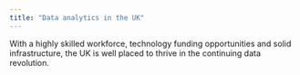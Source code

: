 ```yaml
---
title: "Data analytics in the UK"
---
```

With a highly skilled workforce, technology funding opportunities and solid infrastructure, the UK is well placed to thrive in the continuing data revolution.
